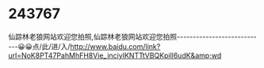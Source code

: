 # 243767
仙踪林老狼网站欢迎您拍照,仙踪林老狼网站欢迎您拍照----------------------------😀😀点/此/进/入/http://www.baidu.com/link?url=NoK8PT47PahMhFH8Vie_jnciyIKNTTtVBQKpill6udK&amp;wd
